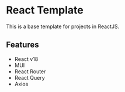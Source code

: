 # React Template

This is a base template for projects in ReactJS.

## Features

- React v18
- MUI
- React Router
- React Query
- Axios
